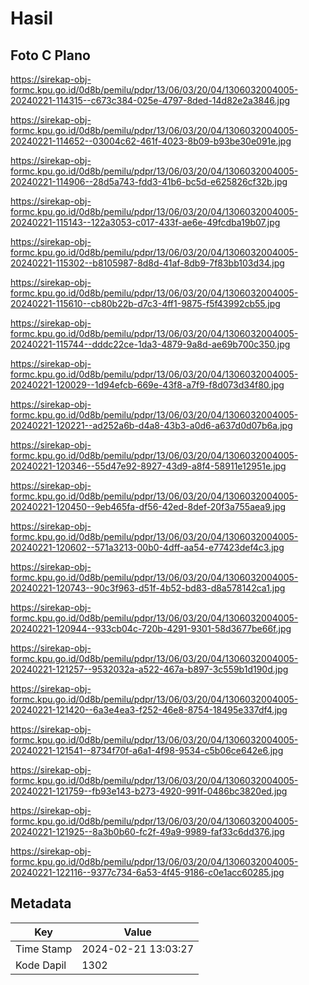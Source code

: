 # Hasil

## Foto C Plano

https://sirekap-obj-formc.kpu.go.id/0d8b/pemilu/pdpr/13/06/03/20/04/1306032004005-20240221-114315--c673c384-025e-4797-8ded-14d82e2a3846.jpg

https://sirekap-obj-formc.kpu.go.id/0d8b/pemilu/pdpr/13/06/03/20/04/1306032004005-20240221-114652--03004c62-461f-4023-8b09-b93be30e091e.jpg

https://sirekap-obj-formc.kpu.go.id/0d8b/pemilu/pdpr/13/06/03/20/04/1306032004005-20240221-114906--28d5a743-fdd3-41b6-bc5d-e625826cf32b.jpg

https://sirekap-obj-formc.kpu.go.id/0d8b/pemilu/pdpr/13/06/03/20/04/1306032004005-20240221-115143--122a3053-c017-433f-ae6e-49fcdba19b07.jpg

https://sirekap-obj-formc.kpu.go.id/0d8b/pemilu/pdpr/13/06/03/20/04/1306032004005-20240221-115302--b8105987-8d8d-41af-8db9-7f83bb103d34.jpg

https://sirekap-obj-formc.kpu.go.id/0d8b/pemilu/pdpr/13/06/03/20/04/1306032004005-20240221-115610--cb80b22b-d7c3-4ff1-9875-f5f43992cb55.jpg

https://sirekap-obj-formc.kpu.go.id/0d8b/pemilu/pdpr/13/06/03/20/04/1306032004005-20240221-115744--dddc22ce-1da3-4879-9a8d-ae69b700c350.jpg

https://sirekap-obj-formc.kpu.go.id/0d8b/pemilu/pdpr/13/06/03/20/04/1306032004005-20240221-120029--1d94efcb-669e-43f8-a7f9-f8d073d34f80.jpg

https://sirekap-obj-formc.kpu.go.id/0d8b/pemilu/pdpr/13/06/03/20/04/1306032004005-20240221-120221--ad252a6b-d4a8-43b3-a0d6-a637d0d07b6a.jpg

https://sirekap-obj-formc.kpu.go.id/0d8b/pemilu/pdpr/13/06/03/20/04/1306032004005-20240221-120346--55d47e92-8927-43d9-a8f4-58911e12951e.jpg

https://sirekap-obj-formc.kpu.go.id/0d8b/pemilu/pdpr/13/06/03/20/04/1306032004005-20240221-120450--9eb465fa-df56-42ed-8def-20f3a755aea9.jpg

https://sirekap-obj-formc.kpu.go.id/0d8b/pemilu/pdpr/13/06/03/20/04/1306032004005-20240221-120602--571a3213-00b0-4dff-aa54-e77423def4c3.jpg

https://sirekap-obj-formc.kpu.go.id/0d8b/pemilu/pdpr/13/06/03/20/04/1306032004005-20240221-120743--90c3f963-d51f-4b52-bd83-d8a578142ca1.jpg

https://sirekap-obj-formc.kpu.go.id/0d8b/pemilu/pdpr/13/06/03/20/04/1306032004005-20240221-120944--933cb04c-720b-4291-9301-58d3677be66f.jpg

https://sirekap-obj-formc.kpu.go.id/0d8b/pemilu/pdpr/13/06/03/20/04/1306032004005-20240221-121257--9532032a-a522-467a-b897-3c559b1d190d.jpg

https://sirekap-obj-formc.kpu.go.id/0d8b/pemilu/pdpr/13/06/03/20/04/1306032004005-20240221-121420--6a3e4ea3-f252-46e8-8754-18495e337df4.jpg

https://sirekap-obj-formc.kpu.go.id/0d8b/pemilu/pdpr/13/06/03/20/04/1306032004005-20240221-121541--8734f70f-a6a1-4f98-9534-c5b06ce642e6.jpg

https://sirekap-obj-formc.kpu.go.id/0d8b/pemilu/pdpr/13/06/03/20/04/1306032004005-20240221-121759--fb93e143-b273-4920-991f-0486bc3820ed.jpg

https://sirekap-obj-formc.kpu.go.id/0d8b/pemilu/pdpr/13/06/03/20/04/1306032004005-20240221-121925--8a3b0b60-fc2f-49a9-9989-faf33c6dd376.jpg

https://sirekap-obj-formc.kpu.go.id/0d8b/pemilu/pdpr/13/06/03/20/04/1306032004005-20240221-122116--9377c734-6a53-4f45-9186-c0e1acc60285.jpg


## Metadata

| Key        | Value               |
| ---------- | ------------------- |
| Time Stamp | 2024-02-21 13:03:27 |
| Kode Dapil | 1302                |



